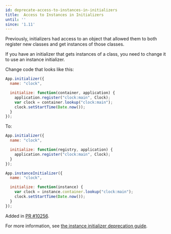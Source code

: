 ```yaml
---
id: deprecate-access-to-instances-in-initializers
title:  Access to Instances in Initializers
until: ''
since: '1.11'
---
```


Previously, initializers had access to an object that allowed them to
both register new classes and get instances of those classes.

If you have an initializer that gets instances of a class, you need to
change it to use an instance initializer.

Change code that looks like this:

```javascript
App.initializer({
  name: "clock",

  initialize: function(container, application) {
    application.register("clock:main", Clock);
    var clock = container.lookup("clock:main");
    clock.setStartTime(Date.now());
  }
});
```

To:

```javascript
App.initializer({
  name: "clock",

  initialize: function(registry, application) {
    application.register("clock:main", Clock);
  }
});

App.instanceInitializer({
  name: "clock",

  initialize: function(instance) {
    var clock = instance.container.lookup("clock:main");
    clock.setStartTime(Date.now());
  }
});
```

Added in [PR #10256](https://github.com/emberjs/ember.js/pull/10256).

<!-- Link isn't working? am a bit confused by repo setup?  -->
For more information, see [the instance initializer deprecation
guide](/ember/instance-initializers).

<!-- Missing this section: https://www.emberjs.com/deprecations/v1.x/#toc_warnings-added-in-1-11 -->
